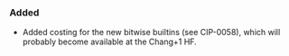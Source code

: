 ### Added

- Added costing for the new bitwise builtins (see CIP-0058), which will probably become available at the Chang+1 HF.
